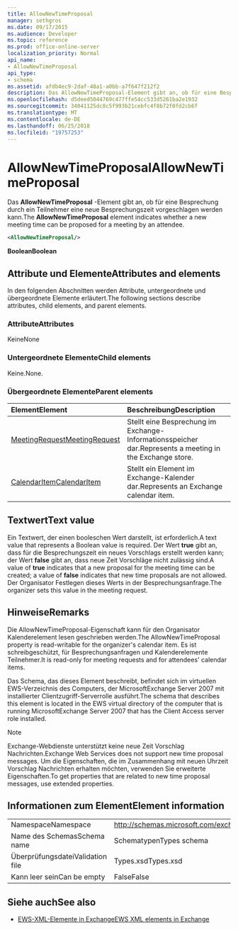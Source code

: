 ```yaml
---
title: AllowNewTimeProposal
manager: sethgros
ms.date: 09/17/2015
ms.audience: Developer
ms.topic: reference
ms.prod: office-online-server
localization_priority: Normal
api_name:
- AllowNewTimeProposal
api_type:
- schema
ms.assetid: afdb4ec9-2daf-48a1-a0bb-a7f647f212f2
description: Das AllowNewTimeProposal-Element gibt an, ob für eine Besprechung durch ein Teilnehmer eine neue Besprechungszeit vorgeschlagen werden kann.
ms.openlocfilehash: d5deed5044769c477ffe54cc533d5261ba2e1932
ms.sourcegitcommit: 34041125dc8c5f993b21cebfc4f8b72f0fd2cb6f
ms.translationtype: MT
ms.contentlocale: de-DE
ms.lasthandoff: 06/25/2018
ms.locfileid: "19757253"
---
```

# <a name="allownewtimeproposal"></a><span data-ttu-id="19dce-103">AllowNewTimeProposal</span><span class="sxs-lookup"><span data-stu-id="19dce-103">AllowNewTimeProposal</span></span>

<span data-ttu-id="19dce-104">Das **AllowNewTimeProposal** -Element gibt an, ob für eine Besprechung durch ein Teilnehmer eine neue Besprechungszeit vorgeschlagen werden kann.</span><span class="sxs-lookup"><span data-stu-id="19dce-104">The **AllowNewTimeProposal** element indicates whether a new meeting time can be proposed for a meeting by an attendee.</span></span> 
  
```xml
<AllowNewTimeProposal/>
```

 <span data-ttu-id="19dce-105">**Boolean**</span><span class="sxs-lookup"><span data-stu-id="19dce-105">**Boolean**</span></span>
## <a name="attributes-and-elements"></a><span data-ttu-id="19dce-106">Attribute und Elemente</span><span class="sxs-lookup"><span data-stu-id="19dce-106">Attributes and elements</span></span>

<span data-ttu-id="19dce-107">In den folgenden Abschnitten werden Attribute, untergeordnete und übergeordnete Elemente erläutert.</span><span class="sxs-lookup"><span data-stu-id="19dce-107">The following sections describe attributes, child elements, and parent elements.</span></span>
  
### <a name="attributes"></a><span data-ttu-id="19dce-108">Attribute</span><span class="sxs-lookup"><span data-stu-id="19dce-108">Attributes</span></span>

<span data-ttu-id="19dce-109">Keine</span><span class="sxs-lookup"><span data-stu-id="19dce-109">None</span></span>
  
### <a name="child-elements"></a><span data-ttu-id="19dce-110">Untergeordnete Elemente</span><span class="sxs-lookup"><span data-stu-id="19dce-110">Child elements</span></span>

<span data-ttu-id="19dce-111">Keine.</span><span class="sxs-lookup"><span data-stu-id="19dce-111">None.</span></span>
  
### <a name="parent-elements"></a><span data-ttu-id="19dce-112">Übergeordnete Elemente</span><span class="sxs-lookup"><span data-stu-id="19dce-112">Parent elements</span></span>

|<span data-ttu-id="19dce-113">**Element**</span><span class="sxs-lookup"><span data-stu-id="19dce-113">**Element**</span></span>|<span data-ttu-id="19dce-114">**Beschreibung**</span><span class="sxs-lookup"><span data-stu-id="19dce-114">**Description**</span></span>|
|:-----|:-----|
|[<span data-ttu-id="19dce-115">MeetingRequest</span><span class="sxs-lookup"><span data-stu-id="19dce-115">MeetingRequest</span></span>](meetingrequest.md) <br/> |<span data-ttu-id="19dce-116">Stellt eine Besprechung im Exchange-Informationsspeicher dar.</span><span class="sxs-lookup"><span data-stu-id="19dce-116">Represents a meeting in the Exchange store.</span></span>  <br/> |
|[<span data-ttu-id="19dce-117">CalendarItem</span><span class="sxs-lookup"><span data-stu-id="19dce-117">CalendarItem</span></span>](calendaritem.md) <br/> |<span data-ttu-id="19dce-118">Stellt ein Element im Exchange-Kalender dar.</span><span class="sxs-lookup"><span data-stu-id="19dce-118">Represents an Exchange calendar item.</span></span>  <br/> |
   
## <a name="text-value"></a><span data-ttu-id="19dce-119">Textwert</span><span class="sxs-lookup"><span data-stu-id="19dce-119">Text value</span></span>

<span data-ttu-id="19dce-120">Ein Textwert, der einen booleschen Wert darstellt, ist erforderlich.</span><span class="sxs-lookup"><span data-stu-id="19dce-120">A text value that represents a Boolean value is required.</span></span> <span data-ttu-id="19dce-121">Der Wert **true** gibt an, dass für die Besprechungszeit ein neues Vorschlags erstellt werden kann; der Wert **false** gibt an, dass neue Zeit Vorschläge nicht zulässig sind.</span><span class="sxs-lookup"><span data-stu-id="19dce-121">A value of **true** indicates that a new proposal for the meeting time can be created; a value of **false** indicates that new time proposals are not allowed.</span></span> <span data-ttu-id="19dce-122">Der Organisator Festlegen dieses Werts in der Besprechungsanfrage.</span><span class="sxs-lookup"><span data-stu-id="19dce-122">The organizer sets this value in the meeting request.</span></span> 
  
## <a name="remarks"></a><span data-ttu-id="19dce-123">Hinweise</span><span class="sxs-lookup"><span data-stu-id="19dce-123">Remarks</span></span>

<span data-ttu-id="19dce-124">Die AllowNewTimeProposal-Eigenschaft kann für den Organisator Kalenderelement lesen geschrieben werden.</span><span class="sxs-lookup"><span data-stu-id="19dce-124">The AllowNewTimeProposal property is read-writable for the organizer's calendar item.</span></span> <span data-ttu-id="19dce-125">Es ist schreibgeschützt, für Besprechungsanfragen und Kalenderelemente Teilnehmer.</span><span class="sxs-lookup"><span data-stu-id="19dce-125">It is read-only for meeting requests and for attendees' calendar items.</span></span>
  
<span data-ttu-id="19dce-126">Das Schema, das dieses Element beschreibt, befindet sich im virtuellen EWS-Verzeichnis des Computers, der MicrosoftExchange Server 2007 mit installierter Clientzugriff-Serverrolle ausführt.</span><span class="sxs-lookup"><span data-stu-id="19dce-126">The schema that describes this element is located in the EWS virtual directory of the computer that is running MicrosoftExchange Server 2007 that has the Client Access server role installed.</span></span>
  
> [!NOTE]
> <span data-ttu-id="19dce-127">Exchange-Webdienste unterstützt keine neue Zeit Vorschlag Nachrichten.</span><span class="sxs-lookup"><span data-stu-id="19dce-127">Exchange Web Services does not support new time proposal messages.</span></span> <span data-ttu-id="19dce-128">Um die Eigenschaften, die im Zusammenhang mit neuen Uhrzeit Vorschlag Nachrichten erhalten möchten, verwenden Sie erweiterte Eigenschaften.</span><span class="sxs-lookup"><span data-stu-id="19dce-128">To get properties that are related to new time proposal messages, use extended properties.</span></span> 
  
## <a name="element-information"></a><span data-ttu-id="19dce-129">Informationen zum Element</span><span class="sxs-lookup"><span data-stu-id="19dce-129">Element information</span></span>

|||
|:-----|:-----|
|<span data-ttu-id="19dce-130">Namespace</span><span class="sxs-lookup"><span data-stu-id="19dce-130">Namespace</span></span>  <br/> |http://schemas.microsoft.com/exchange/services/2006/types  <br/> |
|<span data-ttu-id="19dce-131">Name des Schemas</span><span class="sxs-lookup"><span data-stu-id="19dce-131">Schema name</span></span>  <br/> |<span data-ttu-id="19dce-132">Schematypen</span><span class="sxs-lookup"><span data-stu-id="19dce-132">Types schema</span></span>  <br/> |
|<span data-ttu-id="19dce-133">Überprüfungsdatei</span><span class="sxs-lookup"><span data-stu-id="19dce-133">Validation file</span></span>  <br/> |<span data-ttu-id="19dce-134">Types.xsd</span><span class="sxs-lookup"><span data-stu-id="19dce-134">Types.xsd</span></span>  <br/> |
|<span data-ttu-id="19dce-135">Kann leer sein</span><span class="sxs-lookup"><span data-stu-id="19dce-135">Can be empty</span></span>  <br/> |<span data-ttu-id="19dce-136">False</span><span class="sxs-lookup"><span data-stu-id="19dce-136">False</span></span>  <br/> |
   
## <a name="see-also"></a><span data-ttu-id="19dce-137">Siehe auch</span><span class="sxs-lookup"><span data-stu-id="19dce-137">See also</span></span>

- [<span data-ttu-id="19dce-138">EWS-XML-Elemente in Exchange</span><span class="sxs-lookup"><span data-stu-id="19dce-138">EWS XML elements in Exchange</span></span>](ews-xml-elements-in-exchange.md)

